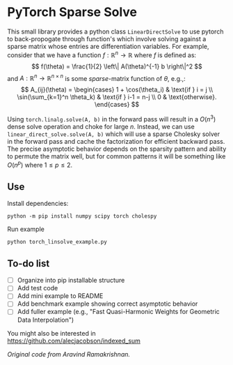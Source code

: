 # PyTorch Sparse Solve

This small library provides a python class `LinearDirectSolve` to use pytorch to back-propogate through function's which involve solving against a sparse matrix whose entries are differentiation variables. For example, consider that we have a function $f : \mathbb{R}^n \rightarrow \mathbb{R}$ where $f$ is defined as:
$$
f(\theta) = \frac{1}{2} \left\| A(\theta)^{-1} b \right\|^2
$$
and $A: \mathbb{R}^n \rightarrow \mathbb{R}^{n \times n}$ is some *sparse*-matrix function of $\theta$, e.g.,:
$$
A_{ij}(\theta) = \begin{cases} 
1 + \cos(\theta_i) & \text{if } i = j \\
\sin(\sum_{k=1}^n \theta_k) & \text{if } i-1 = n-j \\
0 & \text{otherwise}.
\end{cases}
$$

Using `torch.linalg.solve(A, b)` in the forward pass will result in a $O(n^3)$ dense solve operation and choke for large $n$. Instead, we can use `linear_direct_solve.solve(A, b)` which will use a sparse Cholesky solver in the forward pass and cache the factorization for efficient backward pass. The precise asymptotic behavior depends on the sparsity pattern and ability to permute the matrix well, but for common patterns it will be something like $O(n^p)$ where $1\leq p \leq 2$.

## Use

Install dependencies:

    python -m pip install numpy scipy torch cholespy

Run example

    python torch_linsolve_example.py

## To-do list

 - [ ] Organize into pip installable structure
 - [ ] Add test code
 - [ ] Add mini example to README
 - [ ] Add benchmark example showing correct asymptotic behavior
 - [ ] Add fuller example (e.g., "Fast Quasi-Harmonic Weights for Geometric Data Interpolation")

You might also be interested in https://github.com/alecjacobson/indexed_sum

_Original code from Aravind Ramakrishnan._
